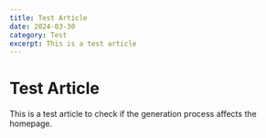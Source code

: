 ```yaml
---
title: Test Article
date: 2024-03-30
category: Test
excerpt: This is a test article
---
```


# Test Article

This is a test article to check if the generation process affects the homepage. 